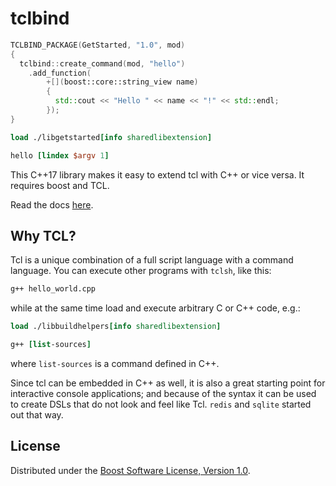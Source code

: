 # tclbind 

```cpp
TCLBIND_PACKAGE(GetStarted, "1.0", mod)
{
  tclbind::create_command(mod, "hello")
    .add_function(
        +[](boost::core::string_view name)
        {
          std::cout << "Hello " << name << "!" << std::endl;
        });
}
```

```tcl
load ./libgetstarted[info sharedlibextension]

hello [lindex $argv 1]
```

This C++17 library makes it easy to extend tcl with C++ or vice versa. It requires boost and TCL.

Read the docs [here](doc/tcl.adoc).

## Why TCL?

Tcl is a unique combination of a full script language with a command language.
You can execute other programs with `tclsh`, like this:

```tcl
g++ hello_world.cpp
```

while at the same time load and execute arbitrary C or C++ code, e.g.:

```tcl
load ./libbuildhelpers[info sharedlibextension]

g++ [list-sources]
```

where `list-sources` is a command defined in C++.

Since tcl can be embedded in C++ as well, it is also a great starting point for interactive console applications;
and because of the syntax it can be used to create DSLs that do not look and feel like Tcl.
`redis` and `sqlite` started out that way.


## License

Distributed under the [Boost Software License, Version 1.0](http://boost.org/LICENSE_1_0.txt).
